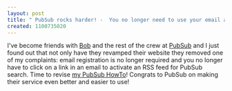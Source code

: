 ```yaml
---
layout: post
title: " PubSub rocks harder! -  You no longer need to use your email address"
created: 1100735020
---
```

<p>
I've become friends with <a href="http://bobwyman.pubsub.com/">Bob</a> and the rest of the crew at <a href="http://pubsub.com/">PubSub</a> and I just found out that not only have they revamped their website they removed one of my complaints: email registration is no longer required and you no longer have to click on a link in an email to activate an RSS feed for PubSub search.  Time to revise <a href="http://www.streamlinewebco.com/blog/_archives/2004/4/21/37574.html">my PubSub HowTo</a>! Congrats to PubSub on making their service even better and easier to use!
</p>

